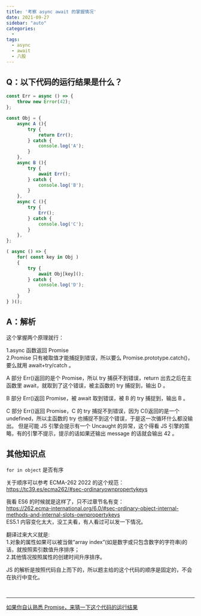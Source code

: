 ```yaml
---
title: '考察 async await 的掌握情况'
date: 2021-09-27
sidebar: "auto"
categories:
  - 
tags: 
  - async
  - await
  - 八股
---
```


## **Q：以下代码的运行结果是什么？**

```javascript
const Err = async () => {
	throw new Error(42);
};

const Obj = {
	async A (){
		try {
			return Err();
		} catch {
			console.log('A');
		}
	},
	async B (){
		try {
			await Err();
		} catch {
			console.log('B');
		}
	},
	async C (){
		try {
			Err();
		} catch {
			console.log('C');
		}
	},
};

( async () => {
	for( const key in Obj )
	{
		try {
			await Obj[key]();
		} catch {
			console.log('D');
		}
	}
} )();
```

## **A：解析**

这个掌握两个原理就行：

1.async 函数返回 Promise 
<br>
2.Promise 只有被取值才能捕捉到错误，所以要么 Promise.prototype.catch()，要么就用 await+try/catch 。

A 部分 Err()返回的是个 Promise，所以 try 捕获不到错误，return 出去之后在主函数里 await，就取到了这个错误，被主函数的 try 捕捉到，输出 D 。

B 部分 Err()返回 Promise，被 await 取到错误，被 B 的 try 捕捉到，输出 B 。

C 部分 Err()返回 Promise，C 的 try 捕捉不到错误，因为 C()返回的是一个 undefined，所以主函数的 try 也捕捉不到这个错误，于是这一次循环什么都没输出。
但是可能 JS 引擎会提示有一个 Uncaught 的异常，这个得看 JS 引擎的策略，有的引擎不提示，提示的话如果还输出 message 的话就会输出 42 。


## **其他知识点**

`for in object` 是否有序

关于顺序可以参考 ECMA-262 2022 的这个规范： <br>
https://tc39.es/ecma262/#sec-ordinaryownpropertykeys

我看 ES6 的时候就是这样了，只不过章节名有变： <br>
https://262.ecma-international.org/6.0/#sec-ordinary-object-internal-methods-and-internal-slots-ownpropertykeys
<br>
ES5.1 内容变化太大，没工夫看，有人看过可以发一下情况。


翻译过来大义就是:
<br>
1.对象的属性如果可以被当做“array index”(如是数字或只包含数字的字符串)的话，就按照索引数值升序排序；
<br>
2.其他情况按照属性的创建时间升序排序。

JS 的解析是按照代码自上而下的，所以题主给的这个代码的顺序是固定的，不会在执行中变化。

<br>

<hr>

[如果你自认熟悉 Promise，来猜一下这个代码的运行结果](https://v2ex.com/t/789253)
